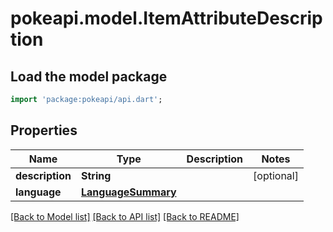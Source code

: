 # pokeapi.model.ItemAttributeDescription

## Load the model package
```dart
import 'package:pokeapi/api.dart';
```

## Properties
Name | Type | Description | Notes
------------ | ------------- | ------------- | -------------
**description** | **String** |  | [optional] 
**language** | [**LanguageSummary**](LanguageSummary.md) |  | 

[[Back to Model list]](../README.md#documentation-for-models) [[Back to API list]](../README.md#documentation-for-api-endpoints) [[Back to README]](../README.md)


